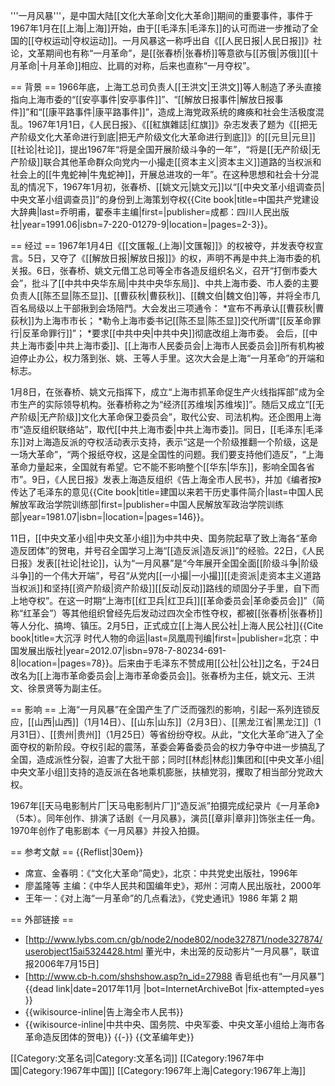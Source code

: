 '''一月风暴'''，是中国大陆[[文化大革命|文化大革命]]期间的重要事件，事件于1967年1月在[[上海|上海]]开始，由于[[毛泽东|毛泽东]]的认可而进一步推动了全国的[[夺权运动|夺权运动]]。一月风暴这一称呼出自《[[人民日报|人民日报]]》社论，文革期间也有称“一月革命”，是[[张春桥|张春桥]]等意欲与[[苏俄|苏俄]][[十月革命|十月革命]]相应、比肩的对称，后来也直称“一月夺权”。

== 背景 ==
1966年底，上海工总司负责人[[王洪文|王洪文]]等人制造了矛头直接指向上海市委的“[[安亭事件|安亭事件]]”、“[[解放日报事件|解放日报事件]]”和“[[康平路事件|康平路事件]]”，造成上海党政系统的瘫痪和社会生活极度混乱。1967年1月1日，《人民日报》、《[[紅旗雜誌|红旗]]》杂志发表了题为《[[把无产阶级文化大革命进行到底|把无产阶级文化大革命进行到底]]》的[[元旦|元旦]][[社论|社论]]，提出1967年“将是全国开展阶级斗争的一年”，“将是[[无产阶级|无产阶级]]联合其他革命群众向党内一小撮走[[资本主义|资本主义]]道路的当权派和社会上的[[牛鬼蛇神|牛鬼蛇神]]，开展总进攻的一年”。在这种思想和社会十分混乱的情况下，1967年1月初，张春桥、[[姚文元|姚文元]]以“[[中央文革小组调查员|中央文革小组调查员]]”的身份到上海策划夺权<ref>{{Cite book|title=中国共产党建设大辞典|last=乔明甫，翟泰丰主编|first=|publisher=成都：四川人民出版社|year=1991.06|isbn=7-220-01279-9|location=|pages=2-3}}</ref>。

== 经过 ==
1967年1月4日《[[文匯報_(上海)|文匯報]]》的权被夺，并发表夺权宣言。5日，又夺了《[[解放日报|解放日报]]》的权，声明不再是中共上海市委的机关报。6日，张春桥、姚文元借工总司等全市各造反组织名义，召开“打倒市委大会”，批斗了[[中共中央华东局|中共中央华东局]]、中共上海市委、市人委的主要负责人[[陈丕显|陈丕显]]、[[曹荻秋|曹荻秋]]、[[魏文伯|魏文伯]]等，并将全市几百名局级以上干部揪到会场陪鬥。大会发出三项通令：
*宣布不再承认[[曹荻秋|曹荻秋]]为上海市市长；
*勒令上海市委书记[[陈丕显|陈丕显]]交代所谓“[[反革命罪行|反革命罪行]]”；
*要求[[中共中央|中共中央]]彻底改组上海市委。
会后，[[中共上海市委|中共上海市委]]、[[上海市人民委员会|上海市人民委员会]]所有机构被迫停止办公，权力落到张、姚、王等人手里。这次大会是上海“一月革命”的开端和标志。

1月8日，在张春桥、姚文元指挥下，成立“上海市抓革命促生产火线指挥部”成为全市生产的实际领导机构。张春桥称之为“经济[[苏维埃|苏维埃]]”。随后又成立“[[无产阶级|无产阶级]]文化大革命保卫委员会”，取代公安、司法机构。还企图用上海市“造反组织联络站”，取代[[中共上海市委|中共上海市委]]。同日，[[毛泽东|毛泽东]]对上海造反派的夺权活动表示支持，表示“这是一个阶级推翻一个阶级，这是一场大革命”，“两个报纸夺权，这是全国性的问题。我们要支持他们造反”，“上海革命力量起来，全国就有希望。它不能不影响整个[[华东|华东]]，影响全国各省市”。9日，《人民日报》发表上海造反组织《告上海全市人民书》，并加《编者按》传达了毛泽东的意见<ref>{{Cite book|title=建国以来若干历史事件简介|last=中国人民解放军政治学院训练部|first=|publisher=中国人民解放军政治学院训练部|year=1981.07|isbn=|location=|pages=146}}</ref>。

11日，[[中央文革小组|中央文革小组]]为中共中央、国务院起草了致上海各“革命造反团体”的贺电，并号召全国学习上海“[[造反派|造反派]]”的经验。22日，《人民日报》发表[[社论|社论]]，认为“一月风暴”是“今年展开全国全面[[阶级斗争|阶级斗争]]的一个伟大开端”，号召“从党内[[一小撮|一小撮]][[走资派|走资本主义道路当权派]]和坚持[[资产阶级|资产阶级]][[反动|反动]]路线的顽固分子手里，自下而上地夺权”。在这一时期“上海市[[红卫兵|红卫兵]][[革命委员会|革命委员会]]”（简称“红革会”）等其他组织曾经先后发动过四次全市性夺权，都被[[张春桥|张春桥]]等人分化、搞垮、镇压。2月5日，正式成立[[上海人民公社|上海人民公社]]<ref>{{Cite book|title=大沉浮 时代人物的命运|last=凤凰周刊编|first=|publisher=北京：中国发展出版社|year=2012.07|isbn=978-7-80234-691-8|location=|pages=78}}</ref>。后来由于毛泽东不赞成用[[公社|公社]]之名，于24日改名为[[上海市革命委员会|上海市革命委员会]]。张春桥为主任，姚文元、王洪文、徐景贤等为副主任。

== 影响 ==
上海“一月风暴”在全国产生了广泛而强烈的影响，引起一系列连锁反应，[[山西|山西]]（1月14日）、[[山东|山东]]（2月3日）、[[黑龙江省|黑龙江]]（1月31日）、[[贵州|贵州]]（1月25日）等省纷纷夺权。从此，“文化大革命”进入了全面夺权的新阶段。夺权引起的震荡，革委会筹备委员会的权力争夺中进一步搞乱了全国，造成派性分裂，迫害了大批干部；同时[[林彪|林彪]]集团和[[中央文革小组|中央文革小组]]支持的造反派在各地乘机膨胀，扶植党羽，攫取了相当部分党政大权。

1967年[[天马电影制片厂|天马电影制片厂]]“造反派”拍摄完成纪录片《一月革命》（5本）。同年创作、排演了话剧《一月风暴》，演员[[章非|章非]]饰张主任一角。1970年创作了电影剧本《一月风暴》并投入拍摄。

== 参考文献 ==
{{Reflist|30em}}
* 席宣、金春明：《“文化大革命”简史》，北京：中共党史出版社，1996年
* 廖盖隆等 主编：《中华人民共和国编年史》，郑州：河南人民出版社，2000年
* 王年一：《对上海“一月革命”的几点看法》，《党史通讯》1986 年第 2 期

== 外部链接 ==
* [http://www.lybs.com.cn/gb/node2/node802/node327871/node327874/userobject15ai5324428.html 董光中，未出笼的反动影片“一月风暴”，联谊报2006年7月15日]
* [http://www.cb-h.com/shshshow.asp?n_id=27988 香皂纸也有“一月风暴”]{{dead link|date=2017年11月 |bot=InternetArchiveBot |fix-attempted=yes }}
* {{wikisource-inline|告上海全市人民书}}
* {{wikisource-inline|中共中央、国务院、中央军委、中央文革小组给上海市各革命造反团体的贺电}}
{{-}}
{{文革编年史}}

[[Category:文革名词|Category:文革名词]]
[[Category:1967年中国|Category:1967年中国]]
[[Category:1967年上海|Category:1967年上海]]
